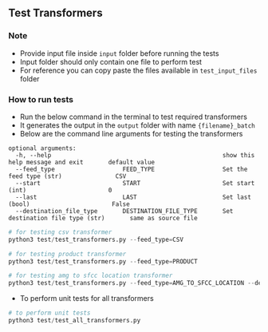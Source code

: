 ## Test Transformers


### Note

- Provide input file inside ```input``` folder before running the tests
- Input folder should only contain one file to perform test
- For reference you can copy paste the files available in ```test_input_files``` folder

### How to run tests

- Run the below command in the terminal to test required transformers
- It generates the output in the ```output``` folder with name ```{filename}_batch```
- Below are the command line arguments for testing the transformers 

```
optional arguments:
  -h, --help                                                show this help message and exit       default value
  --feed_type                   FEED_TYPE                   Set the feed type (str)               CSV
  --start                       START                       Set start (int)                       0
  --last                        LAST                        Set last (bool)                       False
  --destination_file_type       DESTINATION_FILE_TYPE       Set destination file type (str)       same as source file
```

```py
# for testing csv transformer
python3 test/test_transformers.py --feed_type=CSV

# for testing product transformer
python3 test/test_transformers.py --feed_type=PRODUCT

# for testing amg to sfcc location transformer
python3 test/test_transformers.py --feed_type=AMG_TO_SFCC_LOCATION --destination_file_type=xml
```

- To perform unit tests for all transformers

```py
# to perform unit tests
python3 test/test_all_transformers.py
```

